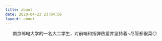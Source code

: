 ```yaml
---
title: about
date: 2020-04-23 23:04:56
layout: about
---
```


<center>南京邮电大学的一名大二学生，对前端和指弹热爱并坚持着~尽管都很菜😶</center>